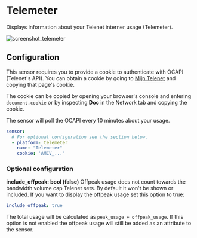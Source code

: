 # Telemeter

Displays information about your Telenet interner usage (Telemeter).

![screenshot_telemeter](https://i.imgur.com/pFo1ie3.png)

## Configuration

This sensor requires you to provide a cookie to authenticate with OCAPI (Telenet's API).
You can obtain a cookie by going to [Mijn Telenet](https://mijn.telenet.be) and copying that page's cookie.

The cookie can be copied by opening your browser's console and entering `document.cookie` or by inspecting __Doc__ in the Network tab and copying the cookie.

The sensor will poll the OCAPI every 10 minutes about your usage.

```yaml
sensor:
  # For optional configuration see the section below.
  - platform: telemeter
    name: "Telemeter"
    cookie: 'AMCV_...'
```

### Optional configuration

__include_offpeak: bool (false)__
Offpeak usage does not count towards the bandwidth volume cap Telenet sets. By default it won't be shown or included.
If you want to display the offpeak usage set this option to true:

```yaml
include_offpeak: true
```

The total usage will be calculated as `peak_usage + offpeak_usage`. If this option is not enabled the offpeak usage will still be added as an attribute to the sensor.
